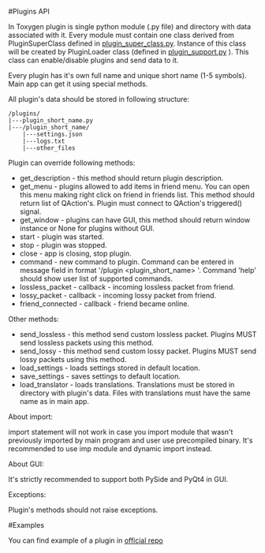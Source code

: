 #Plugins API

In Toxygen plugin is single python module (.py file) and directory with data associated with it. 
Every module must contain one class derived from PluginSuperClass defined in [plugin_super_class.py](/src/plugins/plugin_super_class.py). Instance of this class will be created by PluginLoader class (defined in [plugin_support.py](/src/plugin_support.py) ). This class can enable/disable plugins and send data to it. 

Every plugin has it's own full name and unique short name (1-5 symbols). Main app can get it using special methods. 

All plugin's data should be stored in following structure:

```
/plugins/
|---plugin_short_name.py
|---/plugin_short_name/
	|---settings.json
	|---logs.txt
	|---other_files
```

Plugin can override following methods:
- get_description - this method should return plugin description. 
- get_menu - plugins allowed to add items in friend menu. You can open this menu making right click on friend in friends list. This method should return list of QAction's. Plugin must connect to QAction's triggered() signal. 
- get_window - plugins can have GUI, this method should return window instance or None for plugins without GUI.
- start - plugin was started.
- stop - plugin was stopped.
- close - app is closing, stop plugin.
- command - new command to plugin. Command can be entered in message field in format '/plugin <plugin_short_name> <command>'. Command 'help' should show user list of supported commands.
- lossless_packet - callback - incoming lossless packet from friend.
- lossy_packet - callback - incoming lossy packet from friend.
- friend_connected - callback - friend became online.

Other methods:
- send_lossless - this method send custom lossless packet. Plugins MUST send lossless packets using this method.
- send_lossy - this method send custom lossy packet. Plugins MUST send lossy packets using this method.
- load_settings - loads settings stored in default location.
- save_settings - saves settings to default location.
- load_translator - loads translations. Translations must be stored in directory with plugin's data. Files with translations must have the same name as in main app.

About import:

import statement will not work in case you import module that wasn't previously imported by main program and user use precompiled binary. It's recommended to use imp module and dynamic import instead.

About GUI:

It's strictly recommended to support both PySide and PyQt4 in GUI.

Exceptions:

Plugin's methods should not raise exceptions.

#Examples

You can find example of a plugin in [official repo](https://github.com/ingvar1995/toxygen_plugins)

